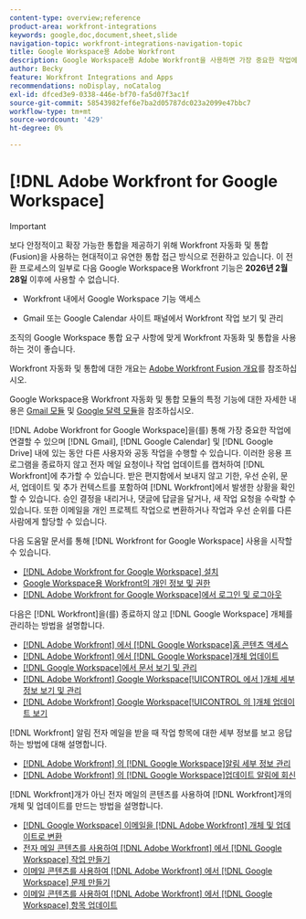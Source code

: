```yaml
---
content-type: overview;reference
product-area: workfront-integrations
keywords: google,doc,document,sheet,slide
navigation-topic: workfront-integrations-navigation-topic
title: Google Workspace용 Adobe Workfront
description: Google Workspace용 Adobe Workfront을 사용하면 가장 중요한 작업에 연결할 수 있으며 Gmail, Google Calendar 및 Google 드라이브 내에서 다른 사용자와 공동 작업을 수행할 수 있습니다. 이러한 애플리케이션을 종료하지 않고 이메일 요청 또는 작업 업데이트를 캡처하여 Workfront에 추가할 수 있습니다. 기한, 우선 순위, 문서, 업데이트 및 추가 컨텍스트 등 Workfront에서 일어나고 있는 일을 상자에 입력하지 않고도 확인할 수 있습니다. 승인 결정을 내리거나, 댓글에 답글을 달거나, 새 작업 요청을 수락할 수 있습니다. 또한 이메일을 개인 프로젝트 작업으로 변환하거나 작업과 우선 순위를 다른 사람에게 할당할 수 있습니다.
author: Becky
feature: Workfront Integrations and Apps
recommendations: noDisplay, noCatalog
exl-id: dfced3e9-0338-446e-bf70-fa5d07f3ac1f
source-git-commit: 58543982fef6e7ba2d05787dc023a2099e47bbc7
workflow-type: tm+mt
source-wordcount: '429'
ht-degree: 0%

---
```


# [!DNL Adobe Workfront for Google Workspace]

>[!IMPORTANT]
>
>보다 안정적이고 확장 가능한 통합을 제공하기 위해 Workfront 자동화 및 통합(Fusion)을 사용하는 현대적이고 유연한 통합 접근 방식으로 전환하고 있습니다. 이 전환 프로세스의 일부로 다음 Google Workspace용 Workfront 기능은 **2026년 2월 28일** 이후에 사용할 수 없습니다.
>
>* Workfront 내에서 Google Workspace 기능 액세스
>
>* Gmail 또는 Google Calendar 사이트 패널에서 Workfront 작업 보기 및 관리
>
>조직의 Google Workspace 통합 요구 사항에 맞게 Workfront 자동화 및 통합을 사용하는 것이 좋습니다.
>
>Workfront 자동화 및 통합에 대한 개요는 [Adobe Workfront Fusion 개요](https://experienceleague.adobe.com/ko/docs/workfront-fusion/using/get-started-with-fusion/understand-workfront-fusion/workfront-fusion-overview)를 참조하십시오.
>
>Google Workspace용 Workfront 자동화 및 통합 모듈의 특정 기능에 대한 자세한 내용은 [Gmail 모듈](https://experienceleague.adobe.com/ko/docs/workfront-fusion/using/references/apps-and-their-modules/third-party-app-connectors/gmail-modules) 및 [Google 달력 모듈](https://experienceleague.adobe.com/ko/docs/workfront-fusion/using/references/apps-and-their-modules/third-party-app-connectors/google-calendar-modules)을 참조하십시오.

[!DNL Adobe Workfront for Google Workspace]을(를) 통해 가장 중요한 작업에 연결할 수 있으며 [!DNL Gmail], [!DNL Google Calendar] 및 [!DNL Google Drive] 내에 있는 동안 다른 사용자와 공동 작업을 수행할 수 있습니다. 이러한 응용 프로그램을 종료하지 않고 전자 메일 요청이나 작업 업데이트를 캡처하여 [!DNL Workfront]에 추가할 수 있습니다. 받은 편지함에서 보내지 않고 기한, 우선 순위, 문서, 업데이트 및 추가 컨텍스트를 포함하여 [!DNL Workfront]에서 발생한 상황을 확인할 수 있습니다. 승인 결정을 내리거나, 댓글에 답글을 달거나, 새 작업 요청을 수락할 수 있습니다. 또한 이메일을 개인 프로젝트 작업으로 변환하거나 작업과 우선 순위를 다른 사람에게 할당할 수 있습니다.

다음 도움말 문서를 통해 [!DNL Workfront for Google Workspace] 사용을 시작할 수 있습니다.

* [&#x200B; [!DNL Adobe Workfront for Google Workspace] 설치](../../workfront-integrations-and-apps/workfront-for-g-suite/install-workfront-for-gsuite.md)
* [Google Workspace용 Workfront의 개인 정보 및 권한](../../workfront-integrations-and-apps/workfront-for-g-suite/privacy-and-permissions-in-g-suite.md)
* [&#x200B; [!DNL Adobe Workfront for Google Workspace]에서 로그인 및 로그아웃](../../workfront-integrations-and-apps/workfront-for-g-suite/log-in-and-out-wf-for-gsuite.md)

다음은 [!DNL Workfront]을(를) 종료하지 않고 [!DNL Google Workspace] 개체를 관리하는 방법을 설명합니다.

* [&#x200B; [!DNL Adobe Workfront] 에서  [!DNL Google Workspace]홈 콘텐츠 액세스](../../workfront-integrations-and-apps/workfront-for-g-suite/access-wf-home-content-from-g-suite.md)
* [&#x200B; [!DNL Adobe Workfront] 에서  [!DNL Google Workspace]개체 업데이트](../../workfront-integrations-and-apps/workfront-for-g-suite/update-a-workfront-object-in-gsuite.md)
* [&#x200B; [!DNL Google Workspace]에서 문서 보기 및 관리](../../workfront-integrations-and-apps/workfront-for-g-suite/view-and-manage-documents-in-gsuite.md)
* [&#x200B; [!DNL Adobe Workfront] Google Workspace[!UICONTROL 에서 &#x200B;]개체 세부 정보 보기 및 관리](../../workfront-integrations-and-apps/workfront-for-g-suite/view-manage-work-item-details-in-gsuite.md)
* [&#x200B; [!DNL Adobe Workfront] Google Workspace[!UICONTROL 의 &#x200B;]개체 업데이트 보기](../../workfront-integrations-and-apps/workfront-for-g-suite/view-object-updates-in-gsuite.md)

[!DNL Workfront] 알림 전자 메일을 받을 때 작업 항목에 대한 세부 정보를 보고 응답하는 방법에 대해 설명합니다.

* [&#x200B; [!DNL Adobe Workfront] 의  [!DNL Google Workspace]알림 세부 정보 관리](../../workfront-integrations-and-apps/workfront-for-g-suite/manage-wf-email-notification-details-in-gsuite.md)
* [&#x200B; [!DNL Adobe Workfront] 의  [!DNL Google Workspace]업데이트 알림에 회신](../../workfront-integrations-and-apps/workfront-for-g-suite/reply-to-wf-update-notification-from-gsuite.md)

[!DNL Workfront]개가 아닌 전자 메일의 콘텐츠를 사용하여 [!DNL Workfront]개의 개체 및 업데이트를 만드는 방법을 설명합니다.

* [&#x200B; [!DNL Google Workspace] 이메일을  [!DNL Adobe Workfront] 개체 및 업데이트로 변환](../../workfront-integrations-and-apps/workfront-for-g-suite/turn-gsuite-emails-into-wf-objects-and-updates.md)
* [전자 메일 콘텐츠를 사용하여  [!DNL Adobe Workfront] 에서  [!DNL Google Workspace] 작업 만들기](../../workfront-integrations-and-apps/workfront-for-g-suite/create-wf-task-in-gsuite-using-email-content.md)
* [이메일 콘텐츠를 사용하여  [!DNL Adobe Workfront] 에서  [!DNL Google Workspace] 문제 만들기](../../workfront-integrations-and-apps/workfront-for-g-suite/create-wf-issue-in-g-suite-using-email-content.md)
* [이메일 콘텐츠를 사용하여  [!DNL Adobe Workfront] 에서  [!DNL Google Workspace] 항목 업데이트](../../workfront-integrations-and-apps/workfront-for-g-suite/update-wf-item-using-email-content.md)
